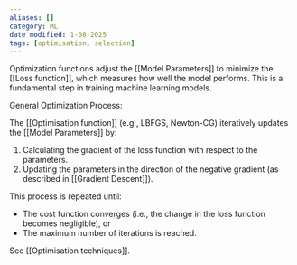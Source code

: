 ```yaml
---
aliases: []
category: ML
date modified: 1-08-2025
tags: [optimisation, selection]
---
```

Optimization functions adjust the [[Model Parameters]] to minimize the [[Loss function]], which measures how well the model performs. This is a fundamental step in training machine learning models.  

General Optimization Process:

The [[Optimisation function]] (e.g., LBFGS, Newton-CG) iteratively updates the [[Model Parameters]] by:  
1. Calculating the gradient of the loss function with respect to the parameters.  
2. Updating the parameters in the direction of the negative gradient (as described in [[Gradient Descent]]).  

This process is repeated until:  
- The cost function converges (i.e., the change in the loss function becomes negligible), or  
- The maximum number of iterations is reached.  

See [[Optimisation techniques]].